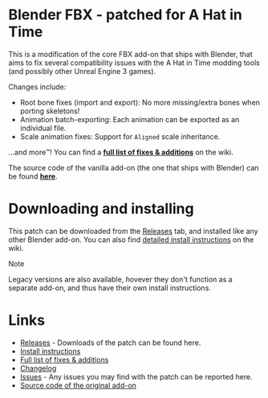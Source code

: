 # Blender FBX - patched for A Hat in Time

This is a modification of the core FBX add-on that ships with Blender, that aims to fix several compatibility issues with the A Hat in Time modding tools (and possibly other Unreal Engine 3 games).

Changes include:
* Root bone fixes (import and export): No more missing/extra bones when porting skeletons!
* Animation batch-exporting: Each animation can be exported as an individual file.
* Scale animation fixes: Support for `Aligned` scale inheritance.

...and more™! You can find a **[full list of fixes & additions](https://github.com/Un-Drew/io_scene_fbx_patch_ahit/wiki/Fixes-&-Additions)** on the wiki.

The source code of the vanilla add-on (the one that ships with Blender) can be found **[here](https://github.com/blender/blender/tree/main/scripts/addons_core/io_scene_fbx)**.

# Downloading and installing

This patch can be downloaded from the [Releases](https://github.com/Un-Drew/io_scene_fbx_patch_ahit/releases) tab, and installed like any other Blender add-on. You can also find [detailed install instructions](https://github.com/Un-Drew/io_scene_fbx_patch_ahit/wiki/Install-instructions) on the wiki.

> [!NOTE]
> Legacy versions are also available, hovever they don't function as a separate add-on, and thus have their own install instructions.

# Links

* [Releases](https://github.com/Un-Drew/io_scene_fbx_patch_ahit/releases) - Downloads of the patch can be found here.
* [Install instructions](https://github.com/Un-Drew/io_scene_fbx_patch_ahit/wiki/Install-instructions)
* [Full list of fixes & additions](https://github.com/Un-Drew/io_scene_fbx_patch_ahit/wiki/Fixes-&-Additions)
* [Changelog](https://github.com/Un-Drew/io_scene_fbx_patch_ahit/wiki/Changelog)
* [Issues](https://github.com/Un-Drew/io_scene_fbx_patch_ahit/issues) - Any issues you may find with the patch can be reported here.
* [Source code of the original add-on](https://github.com/blender/blender/tree/main/scripts/addons_core/io_scene_fbx)
